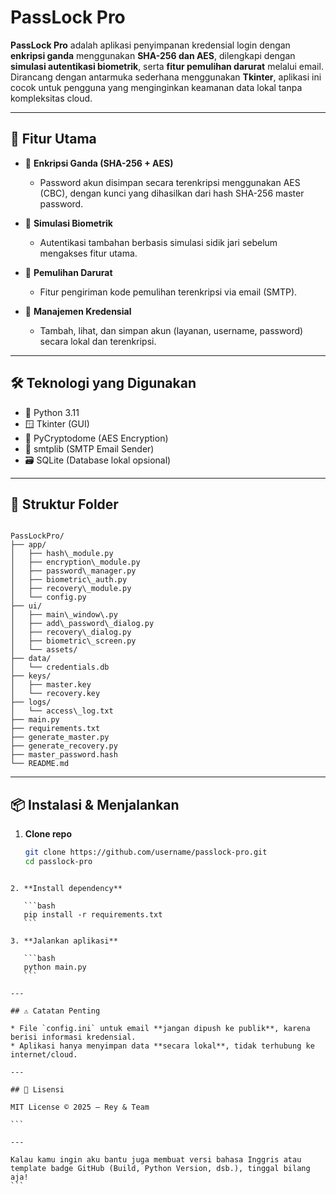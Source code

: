 # PassLock Pro

**PassLock Pro** adalah aplikasi penyimpanan kredensial login dengan **enkripsi ganda** menggunakan **SHA-256 dan AES**, dilengkapi dengan **simulasi autentikasi biometrik**, serta **fitur pemulihan darurat** melalui email. Dirancang dengan antarmuka sederhana menggunakan **Tkinter**, aplikasi ini cocok untuk pengguna yang menginginkan keamanan data lokal tanpa kompleksitas cloud.

---

## 🚀 Fitur Utama

- 🔐 **Enkripsi Ganda (SHA-256 + AES)**
  - Password akun disimpan secara terenkripsi menggunakan AES (CBC), dengan kunci yang dihasilkan dari hash SHA-256 master password.

- 🧬 **Simulasi Biometrik**
  - Autentikasi tambahan berbasis simulasi sidik jari sebelum mengakses fitur utama.

- 📩 **Pemulihan Darurat**
  - Fitur pengiriman kode pemulihan terenkripsi via email (SMTP).

- 📝 **Manajemen Kredensial**
  - Tambah, lihat, dan simpan akun (layanan, username, password) secara lokal dan terenkripsi.

---

## 🛠️ Teknologi yang Digunakan

- 🐍 Python 3.11
- 🪟 Tkinter (GUI)
- 🔐 PyCryptodome (AES Encryption)
- 📧 smtplib (SMTP Email Sender)
- 🗃️ SQLite (Database lokal opsional)

---

## 📁 Struktur Folder

```

PassLockPro/
├── app/
│   ├── hash\_module.py
│   ├── encryption\_module.py
│   ├── password\_manager.py
│   ├── biometric\_auth.py
│   ├── recovery\_module.py
│   └── config.py
├── ui/
│   ├── main\_window\.py
│   ├── add\_password\_dialog.py
│   ├── recovery\_dialog.py
│   ├── biometric\_screen.py
│   └── assets/
├── data/
│   └── credentials.db
├── keys/
│   ├── master.key
│   └── recovery.key
├── logs/
│   └── access\_log.txt
├── main.py
├── requirements.txt
├── generate_master.py
├── generate_recovery.py
├── master_password.hash
└── README.md
````

---

## 📦 Instalasi & Menjalankan

1. **Clone repo**
   ```bash
   git clone https://github.com/username/passlock-pro.git
   cd passlock-pro
````

2. **Install dependency**

   ```bash
   pip install -r requirements.txt
   ```

3. **Jalankan aplikasi**

   ```bash
   python main.py
   ```

---

## ⚠️ Catatan Penting

* File `config.ini` untuk email **jangan dipush ke publik**, karena berisi informasi kredensial.
* Aplikasi hanya menyimpan data **secara lokal**, tidak terhubung ke internet/cloud.

---

## 📜 Lisensi

MIT License © 2025 – Rey & Team

```

---

Kalau kamu ingin aku bantu juga membuat versi bahasa Inggris atau template badge GitHub (Build, Python Version, dsb.), tinggal bilang aja!
```
